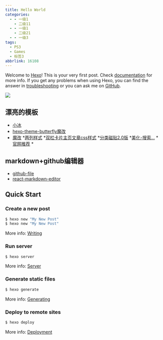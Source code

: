 ```yaml
---
title: Hello World
categories:
  - - 一级1
    - 二级11
  - - 一级1
    - 二级21
  - - 一级3
tags:
  - PS3
  - Games
  - 标签3
abbrlink: 16108
---
```

Welcome to [Hexo](https://hexo.io/)! This is your very first post. Check [documentation](https://hexo.io/docs/) for more info. If you get any problems when using Hexo, you can find the answer in [troubleshooting](https://hexo.io/docs/troubleshooting.html) or you can ask me on [GitHub](https://github.com/hexojs/hexo/issues).

 ![](https://s3.ax1x.com/2020/12/24/rcbS6s.png)

## 漂亮的模板
* [小冰](https://zfe.space/)
* [hexo-theme-butterfly魔改](https://yangchaoyi.vip/)
* [魔改](https://yangchaoyi.vip/)
*[两列样式](https://github.com/6616/Butterfly-double-row-display)
*[双栏卡片主页文章css样式](https://zfe.space/post/52914.html)
*[分类磁贴2.0版](https://zfe.space/post/43636.html)
*[美化-搜索...](http://soultop.top/2020/04/19/Butterfly-%E4%B8%BB%E9%A2%98%E7%BE%8E%E5%8C%96/)
*[官网推荐](https://butterfly.js.org/posts/7670b080/)
*[]()

## markdown+github编辑器
* [github-file](https://www.npmjs.com/package/github-file)
* [react-markdown-editor](https://harrychen0506.github.io/react-markdown-editor-lite/)


## Quick Start

### Create a new post

``` bash
$ hexo new "My New Post"
$ hexo new "My New Post"
```

More info: [Writing](https://hexo.io/docs/writing.html)

### Run server

``` bash
$ hexo server
```

More info: [Server](https://hexo.io/docs/server.html)

### Generate static files

``` bash
$ hexo generate
```

More info: [Generating](https://hexo.io/docs/generating.html)

### Deploy to remote sites

``` bash
$ hexo deploy
```

More info: [Deployment](https://hexo.io/docs/one-command-deployment.html)
